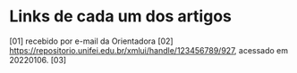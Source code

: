 # Links de cada um dos artigos

[01] recebido por e-mail da Orientadora
[02] https://repositorio.unifei.edu.br/xmlui/handle/123456789/927, acessado em 20220106.
[03]
